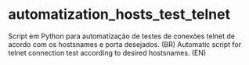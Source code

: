 # automatization_hosts_test_telnet
 Script em Python para automatização de testes de conexões telnet de acordo com os hostsnames e porta desejados. (BR)
 Automatic script for telnet connection test according to desired hostsnames. (EN)
